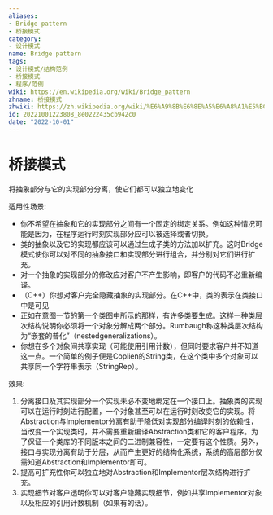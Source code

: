 ```yaml
---
aliases:
- Bridge pattern
- 桥接模式
category:
- 设计模式
name: Bridge pattern
tags:
- 设计模式/结构范例
- 桥接模式
- 程序/范例
wiki: https://en.wikipedia.org/wiki/Bridge_pattern
zhname: 桥接模式
zhwiki: https://zh.wikipedia.org/wiki/%E6%A9%8B%E6%8E%A5%E6%A8%A1%E5%BC%8F
id: 20221001223808_8e0222435cb942c0
date: "2022-10-01"
---
```


# 桥接模式

将抽象部分与它的实现部分分离，使它们都可以独立地变化

适用性场景:
* 你不希望在抽象和它的实现部分之间有一个固定的绑定关系。例如这种情况可能是因为，在程序运行时刻实现部分应可以被选择或者切换。
* 类的抽象以及它的实现都应该可以通过生成子类的方法加以扩充。这时Bridge模式使你可以对不同的抽象接口和实现部分进行组合，并分别对它们进行扩充。
* 对一个抽象的实现部分的修改应对客户不产生影响，即客户的代码不必重新编译。
* （C++）你想对客户完全隐藏抽象的实现部分。在C++中，类的表示在类接口中是可见
* 正如在意图一节的第一个类图中所示的那样，有许多类要生成。这样一种类层次结构说明你必须将一个对象分解成两个部分。Rumbaugh称这种类层次结构为“嵌套的普化”（nestedgeneralizations）。
* 你想在多个对象间共享实现（可能使用引用计数），但同时要求客户并不知道这一点。一个简单的例子便是Coplien的String类，在这个类中多个对象可以共享同一个字符串表示（StringRep）。

效果:
1. 分离接口及其实现部分一个实现未必不变地绑定在一个接口上。抽象类的实现可以在运行时刻进行配置，一个对象甚至可以在运行时刻改变它的实现。将Abstraction与Implementor分离有助于降低对实现部分编译时刻的依赖性，当改变一个实现类时，并不需要重新编译Abstraction类和它的客户程序。为了保证一个类库的不同版本之间的二进制兼容性，一定要有这个性质。另外，接口与实现分离有助于分层，从而产生更好的结构化系统，系统的高层部分仅需知道Abstraction和Implementor即可。
2. 提高可扩充性你可以独立地对Abstraction和Implementor层次结构进行扩充。
3. 实现细节对客户透明你可以对客户隐藏实现细节，例如共享Implementor对象以及相应的引用计数机制（如果有的话）。
